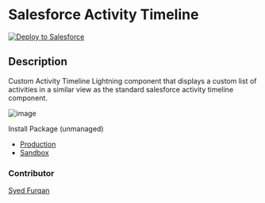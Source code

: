 # Salesforce Activity Timeline

<a href="https://githubsfdeploy.herokuapp.com">
  <img alt="Deploy to Salesforce"
       src="https://raw.githubusercontent.com/afawcett/githubsfdeploy/master/deploy.png">
</a>

## Description 
Custom Activity Timeline Lightning component that displays a custom list of activities in a similar view as the standard salesforce activity timeline component.

![image](https://user-images.githubusercontent.com/2991998/68117303-d7f2ce00-fef4-11e9-8827-7f7b141c3ae2.png)

Install Package (unmanaged)
* [Production](https://login.salesforce.com/packaging/installPackage.apexp?p0=04t4J000001icuG)
* [Sandbox](https://test.salesforce.com/packaging/installPackage.apexp?p0=04t4J000001icuG)



### Contributor
[Syed Furqan](https://github.com/sonicfurqan)